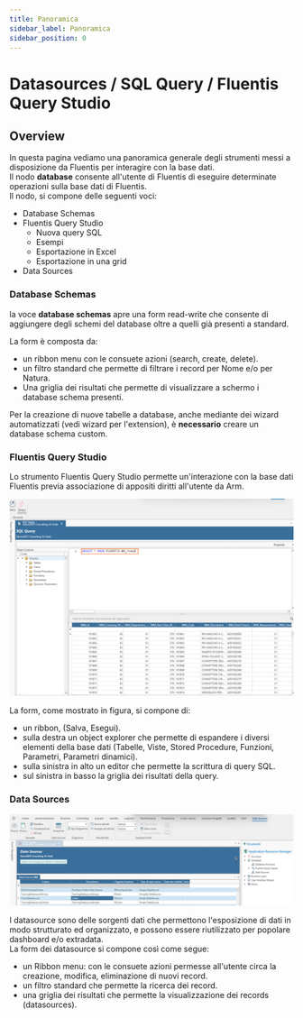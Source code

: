 ```yaml
---
title: Panoramica
sidebar_label: Panoramica
sidebar_position: 0
---
```


# Datasources / SQL Query / Fluentis Query Studio

## Overview
In questa pagina vediamo una panoramica generale degli strumenti messi a disposizione da Fluentis per interagire con la base dati.  
Il nodo **database** consente all'utente di Fluentis di eseguire determinate operazioni sulla base dati di Fluentis.   
Il nodo, si compone delle seguenti voci:
* Database Schemas
* Fluentis Query Studio
  * Nuova query SQL
  * Esempi
  * Esportazione in Excel
  * Esportazione in una grid
* Data Sources


### Database Schemas
la voce **database schemas** apre una form read-write che consente di aggiungere degli schemi del database oltre a quelli già presenti a standard.  


La form è composta da:
* un ribbon menu con le consuete azioni (search, create, delete).
* un filtro standard che permette di filtrare i record per Nome e/o per Natura.
* Una griglia dei risultati che permette di visualizzare a schermo i database schema presenti.

Per la creazione di nuove tabelle a database, anche mediante dei wizard automatizzati (vedi wizard per l'extension), è **necessario** creare un database schema custom.

### Fluentis Query Studio
Lo strumento Fluentis Query Studio permette un'interazione con la base dati Fluentis previa associazione di appositi diritti all'utente da Arm.  

![](../../../static/img/it-it/applications/database/20250520090348.png)

La form, come mostrato in figura, si compone di:
* un ribbon, (Salva, Esegui).
* sulla destra un object explorer che permette di espandere i diversi elementi della base dati (Tabelle, Viste, Stored Procedure, Funzioni, Parametri, Parametri dinamici).
* sulla sinistra in alto un editor che permette la scrittura di query SQL.
* sul sinistra in basso la griglia dei risultati della query.  

### Data Sources

![](../../../static/img/it-it/applications/database/20250520085246.png)

I datasource sono delle sorgenti dati che permettono l'esposizione di dati in modo strutturato ed organizzato, e possono essere riutilizzato per popolare dashboard e/o extradata.  
La form dei datasource si compone così come segue:  
* un Ribbon menu: con le consuete azioni permesse all'utente circa la creazione, modifica, eliminazione di nuovi record.  
* un filtro standard che permette la ricerca dei record.  
* una griglia dei risultati che permette la visualizzazione dei records (datasources).








